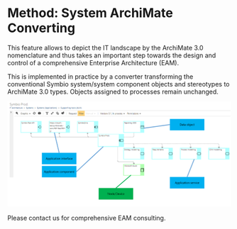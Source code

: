 # Method: System ArchiMate Converting 

This feature allows to depict the IT landscape by the ArchiMate 3.0 nomenclature and thus takes an important step towards the design and control of a comprehensive Enterprise Architecture (EAM).

This is implemented in practice by a converter transforming the conventional Symbio system/system component objects and stereotypes to ArchiMate 3.0 types. Objects assigned to processes remain unchanged.

![screen](../media/archimate-example.png)

Please contact us for comprehensive EAM consulting.